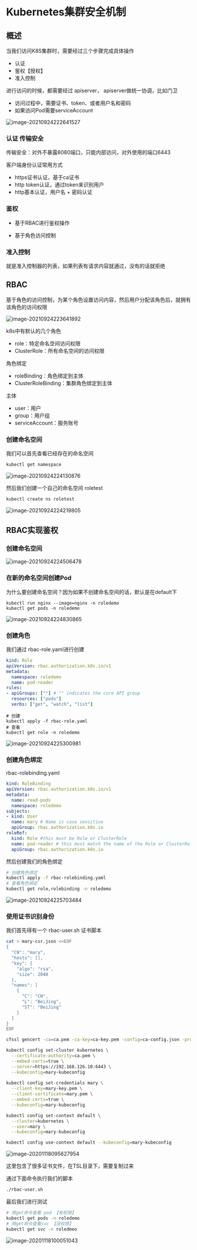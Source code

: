 # Kubernetes集群安全机制

## 概述

当我们访问K8S集群时，需要经过三个步骤完成具体操作

- 认证
- 鉴权【授权】
- 准入控制

进行访问的时候，都需要经过 apiserver， apiserver做统一协调，比如门卫

- 访问过程中，需要证书、token、或者用户名和密码
- 如果访问Pod需要serviceAccount

![image-20210924222641527](images/image-20210924222641527.png)

### 认证 传输安全

传输安全：对外不暴露8080端口，只能内部访问，对外使用的端口6443

客户端身份认证常用方式

- https证书认证，基于ca证书
- http token认证，通过token来识别用户
- http基本认证，用户名 + 密码认证

### 鉴权

- 基于RBAC进行鉴权操作

- 基于角色访问控制

### 准入控制

就是准入控制器的列表，如果列表有请求内容就通过，没有的话就拒绝

## RBAC

基于角色的访问控制，为某个角色设置访问内容，然后用户分配该角色后，就拥有该角色的访问权限

![image-20210924223641892](images/image-20210924223641892.png)

k8s中有默认的几个角色

- role：特定命名空间访问权限
- ClusterRole：所有命名空间的访问权限

角色绑定

- roleBinding：角色绑定到主体
- ClusterRoleBinding：集群角色绑定到主体

主体

- user：用户
- group：用户组
- serviceAccount：服务账号

### 创建命名空间

我们可以首先查看已经存在的命名空间

```bash
kubectl get namespace
```

![image-20210924224130876](images/image-20210924224130876.png)

然后我们创建一个自己的命名空间 roletest

```bash
kubectl create ns roletest
```

![image-20210924224219805](images/image-20210924224219805.png)

## RBAC实现鉴权

### 创建命名空间

![image-20210924224506478](images/image-20210924224506478.png)

### 在新的命名空间创建Pod

为什么要创建命名空间？因为如果不创建命名空间的话，默认是在default下

~~~shell
kubectl run nginx --image=nginx -n roledemo
kubectl get pods -n roledemo
~~~

![image-20210924224830865](images/image-20210924224830865.png)

### 创建角色

我们通过 rbac-role.yaml进行创建

~~~yaml
kind: Role
apiVersion: rbac.authorization.k8s.io/v1
metadata:
  namespace: roledemo
  name: pod-reader
rules:
- apiGroups: [""] # "" indicates the core API group
  resources: ["pods"]
  verbs: ["get", "watch", "list"]
~~~

~~~shell
# 创建
kubectl apply -f rbac-role.yaml
# 查看
kubectl get role -n roledemo
~~~

![image-20210924225300981](images/image-20210924225300981.png)

### 创建角色绑定

rbac-rolebinding.yaml

~~~yaml
kind: RoleBinding
apiVersion: rbac.authorization.k8s.io/v1
metadata:
  name: read-pods
  namespace: roledemo
subjects:
- kind: User
  name: mary # Name is case sensitive
  apiGroup: rbac.authorization.k8s.io
roleRef:
  kind: Role #this must be Role or ClusterRole
  name: pod-reader # this must match the name of the Role or ClusterRole you wish to bind to
  apiGroup: rbac.authorization.k8s.io
~~~

然后创建我们的角色绑定

```bash
# 创建角色绑定
kubectl apply -f rbac-rolebinding.yaml
# 查看角色绑定
kubectl get role,rolebinding -n roledemo
```

![image-20210924225703484](images/image-20210924225703484.png)

### 使用证书识别身份

我们首先得有一个 rbac-user.sh 证书脚本

~~~sh
cat > mary-csr.json <<EOF
{
  "CN": "mary",
  "hosts": [],
  "key": {
    "algo": "rsa",
    "size": 2048
  },
  "names": [
    {
      "C": "CN",
      "L": "BeiJing",
      "ST": "BeiJing"
    }
  ]
}
EOF

cfssl gencert -ca=ca.pem -ca-key=ca-key.pem -config=ca-config.json -profile=kubernetes mary-csr.json | cfssljson -bare mary 

kubectl config set-cluster kubernetes \
  --certificate-authority=ca.pem \
  --embed-certs=true \
  --server=https://192.168.126.10:6443 \
  --kubeconfig=mary-kubeconfig
  
kubectl config set-credentials mary \
  --client-key=mary-key.pem \
  --client-certificate=mary.pem \
  --embed-certs=true \
  --kubeconfig=mary-kubeconfig

kubectl config set-context default \
  --cluster=kubernetes \
  --user=mary \
  --kubeconfig=mary-kubeconfig

kubectl config use-context default --kubeconfig=mary-kubeconfig
~~~

![image-20201118095627954](images/ad598663988947a78b2901aa5c1fc9fe)

这里包含了很多证书文件，在TSL目录下，需要复制过来

通过下面命令执行我们的脚本

```bash
./rbac-user.sh
```

最后我们进行测试

```bash
# 用get命令查看 pod 【有权限】
kubectl get pods -n roledemo
# 用get命令查看svc 【没权限】
kubectl get svc -n roledmeo
```

![image-20201118100051043](images/43d28c23a2dc4e28ab76a194043e045c)